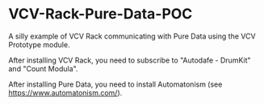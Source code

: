 # VCV-Rack-Pure-Data-POC
A silly example of VCV Rack communicating with Pure Data using the VCV Prototype module.

After installing VCV Rack, you need to subscribe to "Autodafe - DrumKit" and "Count Modula".

After installing Pure Data, you need to install Automatonism (see https://www.automatonism.com/).
